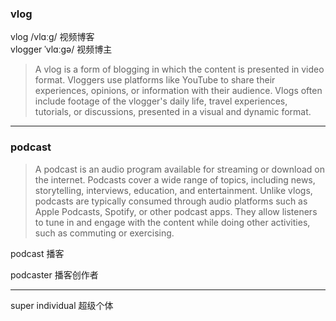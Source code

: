 ### vlog

vlog /vlɑːɡ/ 视频博客 <br>
vlogger ˈvlɑːɡə/ 视频博主 <br>
> A vlog is a form of blogging in which the content is presented in video format. Vloggers use platforms like YouTube to share their experiences, opinions, or information with their audience. Vlogs often include footage of the vlogger's daily life, travel experiences, tutorials, or discussions, presented in a visual and dynamic format.
<hr>

### podcast

> A podcast is an audio program available for streaming or download on the internet. Podcasts cover a wide range of topics, including news, storytelling, interviews, education, and entertainment. Unlike vlogs, podcasts are typically consumed through audio platforms such as Apple Podcasts, Spotify, or other podcast apps. They allow listeners to tune in and engage with the content while doing other activities, such as commuting or exercising.

podcast 播客 <br>

podcaster 播客创作者 <br>

<hr>

super individual 超级个体  <br>

